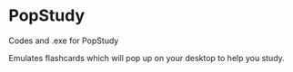 # PopStudy
Codes and .exe for PopStudy

Emulates flashcards which will pop up on your desktop to help you study.
